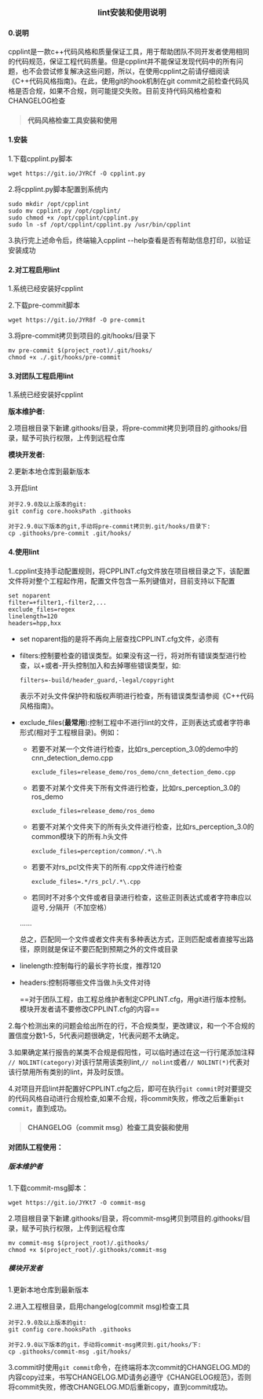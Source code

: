 ### <center>lint安装和使用说明</center>

#### 0.说明

​		cpplint是一款c++代码风格和质量保证工具，用于帮助团队不同开发者使用相同的代码规范，保证工程代码质量。但是cpplint并不能保证发现代码中的所有问题，也不会尝试修复解决这些问题，所以，在使用cpplint之前请仔细阅读《C++代码风格指南》。在此，使用git的hook机制在git commit之前检查代码风格是否合规，如果不合规，则可能提交失败。目前支持代码风格检查和CHANGELOG检查



> #### 代码风格检查工具安装和使用

#### 1.安装

1.下载cpplint.py脚本

```
wget https://git.io/JYRCf -O cpplint.py
```

2.将cpplint.py脚本配置到系统内

```
sudo mkdir /opt/cpplint
sudo mv cpplint.py /opt/cpplint/
sudo chmod +x /opt/cpplint/cpplint.py
sudo ln -sf /opt/cpplint/cpplint.py /usr/bin/cpplint
```

3.执行完上述命令后，终端输入cpplint --help查看是否有帮助信息打印，以验证安装成功

#### 2.对工程启用lint

1.系统已经安装好cpplint

2.下载pre-commit脚本

```
wget https://git.io/JYR8f -O pre-commit
```

3.将pre-commit拷贝到项目的.git/hooks/目录下

```
mv pre-commit $(project_root)/.git/hooks/
chmod +x ./.git/hooks/pre-commit
```

#### 3.对团队工程启用lint

1.系统已经安装好cpplint

**版本维护者:**

2.项目根目录下新建.githooks/目录，将pre-commit拷贝到项目的.githooks/目录，赋予可执行权限，上传到远程仓库

**模块开发者:**

2.更新本地仓库到最新版本

3.开启lint

```
对于2.9.0及以上版本的git:
git config core.hooksPath .githooks

对于2.9.0以下版本的git,手动将pre-commit拷贝到.git/hooks/目录下:
cp .githooks/pre-commit .git/hooks/
```

#### 4.使用lint

1..cpplint支持手动配置规则，将CPPLINT.cfg文件放在项目根目录之下，该配置文件将对整个工程起作用，配置文件包含一系列键值对，目前支持以下配置

```
set noparent
filter=+filter1,-filter2,...
exclude_files=regex
linelength=120
headers=hpp,hxx
```

- set noparent指的是将不再向上层查找CPPLINT.cfg文件，必须有

- filters:控制要检查的错误类型。如果没有这一行，将对所有错误类型进行检查，以+或者-开头控制加入和去掉哪些错误类型，如:

  `filters=-build/header_guard,-legal/copyright`

  表示不对头文件保护符和版权声明进行检查，所有错误类型请参阅《C++代码风格指南》。

- exclude_files(**最常用**):控制工程中不进行lint的文件，正则表达式或者字符串形式(相对于工程根目录)。例如：

  - 若要不对某一个文件进行检查，比如rs_perception_3.0的demo中的 cnn_detection_demo.cpp

    `exclude_files=release_demo/ros_demo/cnn_detection_demo.cpp`

  - 若要不对某个文件夹下所有文件进行检查，比如rs_perception_3.0的ros_demo

    `exclude_files=release_demo/ros_demo`

  - 若要不对某个文件夹下的所有头文件进行检查，比如rs_perception_3.0的common模块下的所有.h头文件

    `exclude_files=perception/common/.*\.h`
    
  - 若要不对rs_pcl文件夹下的所有.cpp文件进行检查
  
    `exclude_files=.*/rs_pcl/.*\.cpp`
  
  - 若同时不对多个文件或者目录进行检查，这些正则表达式或者字符串应以逗号`,`分隔开（不加空格）
  
  ......
  
  总之，匹配同一个文件或者文件夹有多种表达方式，正则匹配或者直接写出路径，原则就是保证不要匹配到预期之外的文件或目录

- linelength:控制每行的最长字符长度，推荐120
- headers:控制将哪些文件当做.h头文件对待

  ==对于团队工程，由工程总维护者制定CPPLINT.cfg，用git进行版本控制。模块开发者请不要修改CPPLINT.cfg的内容==

2.每个检测出来的问题会给出所在的行，不合规类型，更改建议，和一个不合规的置信度分数1-5，5代表问题很确定，1代表问题不太确定。

3.如果确定某行报告的某类不合规是假阳性，可以临时通过在这一行行尾添加注释 `// NOLINT(category)`对该行禁用该类别lint,`// nolint`或者`// NOLINT(*)`代表对该行禁用所有类别的lint，并及时反馈。

4.对项目开启lint并配置好CPPLINT.cfg之后，即可在执行`git commit`时对要提交的代码风格自动进行合规检查,如果不合规，将commit失败，修改之后重新`git commit`，直到成功。



> #### CHANGELOG（commit msg）检查工具安装和使用

#### 对团队工程使用：

##### 版本维护者

1.下载commit-msg脚本：

```
wget https://git.io/JYKt7 -O commit-msg
```

2.项目根目录下新建.githooks/目录，将commit-msg拷贝到项目的.githooks/目录，赋予可执行权限，上传到远程仓库

```
mv commit-msg $(project_root)/.githooks/
chmod +x $(project_root)/.githooks/commit-msg
```

##### 模块开发者

1.更新本地仓库到最新版本

2.进入工程根目录，启用changelog(commit msg)检查工具

```
对于2.9.0及以上版本的git:
git config core.hooksPath .githooks

对于2.9.0以下版本的git，手动将commit-msg拷贝到.git/hooks/下:
cp .githooks/commit-msg .git/hooks/
```

3.commit时使用`git commit`命令，在终端将本次commit的CHANGELOG.MD的内容copy过来，书写CHANGELOG.MD请务必遵守《CHANGELOG规范》，否则将commit失败，修改CHANGELOG.MD后重新copy，直到commit成功。





​				



